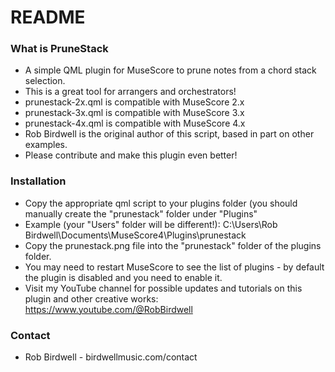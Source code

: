 # README #

### What is PruneStack ###

* A simple QML plugin for MuseScore to prune notes from a chord stack selection.
* This is a great tool for arrangers and orchestrators!
* prunestack-2x.qml is compatible with MuseScore 2.x
* prunestack-3x.qml is compatible with MuseScore 3.x
* prunestack-4x.qml is compatible with MuseScore 4.x
* Rob Birdwell is the original author of this script, based in part on other examples.
* Please contribute and make this plugin even better!

### Installation ###
* Copy the appropriate qml script to your plugins folder (you should manually create the "prunestack" folder under "Plugins"
* Example (your "Users" folder will be different!): C:\Users\Rob Birdwell\Documents\MuseScore4\Plugins\prunestack
* Copy the prunestack.png file into the "prunestack" folder of the plugins folder.
* You may need to restart MuseScore to see the list of plugins - by default the plugin is disabled and you need to enable it.
* Visit my YouTube channel for possible updates and tutorials on this plugin and other creative works: https://www.youtube.com/@RobBirdwell

### Contact ###

* Rob Birdwell - birdwellmusic.com/contact

